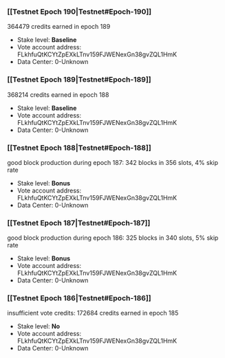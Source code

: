 ### [[Testnet Epoch 190|Testnet#Epoch-190]]
364479 credits earned in epoch 189
* Stake level: **Baseline** 
* Vote account address: FLkhfuQtKCYtZpEXkLTnv159FJWENexGn38gvZQL1HmK
* Data Center: 0-Unknown
### [[Testnet Epoch 189|Testnet#Epoch-189]]
368214 credits earned in epoch 188
* Stake level: **Baseline** 
* Vote account address: FLkhfuQtKCYtZpEXkLTnv159FJWENexGn38gvZQL1HmK
* Data Center: 0-Unknown
### [[Testnet Epoch 188|Testnet#Epoch-188]]
good block production during epoch 187: 342 blocks in 356 slots, 4% skip rate
* Stake level: **Bonus** 
* Vote account address: FLkhfuQtKCYtZpEXkLTnv159FJWENexGn38gvZQL1HmK
* Data Center: 0-Unknown
### [[Testnet Epoch 187|Testnet#Epoch-187]]
good block production during epoch 186: 325 blocks in 340 slots, 5% skip rate
* Stake level: **Bonus** 
* Vote account address: FLkhfuQtKCYtZpEXkLTnv159FJWENexGn38gvZQL1HmK
* Data Center: 0-Unknown
### [[Testnet Epoch 186|Testnet#Epoch-186]]
insufficient vote credits: 172684 credits earned in epoch 185
* Stake level: **No** 
* Vote account address: FLkhfuQtKCYtZpEXkLTnv159FJWENexGn38gvZQL1HmK
* Data Center: 0-Unknown